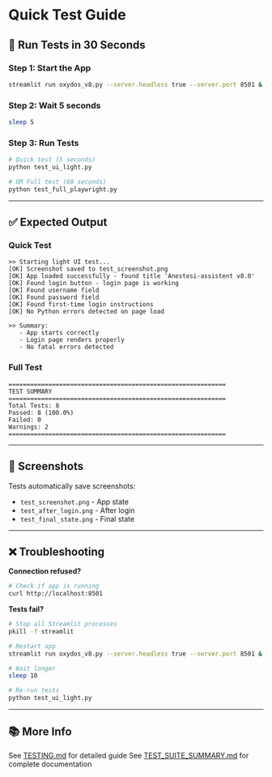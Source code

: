 # Quick Test Guide

## 🚀 Run Tests in 30 Seconds

### Step 1: Start the App
```bash
streamlit run oxydos_v8.py --server.headless true --server.port 8501 &
```

### Step 2: Wait 5 seconds
```bash
sleep 5
```

### Step 3: Run Tests
```bash
# Quick test (5 seconds)
python test_ui_light.py

# OR Full test (60 seconds)
python test_full_playwright.py
```

---

## ✅ Expected Output

### Quick Test
```
>> Starting light UI test...
[OK] Screenshot saved to test_screenshot.png
[OK] App loaded successfully - found title 'Anestesi-assistent v8.0'
[OK] Found login button - login page is working
[OK] Found username field
[OK] Found password field
[OK] Found first-time login instructions
[OK] No Python errors detected on page load

>> Summary:
   - App starts correctly
   - Login page renders properly
   - No fatal errors detected
```

### Full Test
```
============================================================
TEST SUMMARY
============================================================
Total Tests: 8
Passed: 8 (100.0%)
Failed: 0
Warnings: 2
============================================================
```

---

## 📸 Screenshots

Tests automatically save screenshots:
- `test_screenshot.png` - App state
- `test_after_login.png` - After login
- `test_final_state.png` - Final state

---

## ❌ Troubleshooting

**Connection refused?**
```bash
# Check if app is running
curl http://localhost:8501
```

**Tests fail?**
```bash
# Stop all Streamlit processes
pkill -f streamlit

# Restart app
streamlit run oxydos_v8.py --server.headless true --server.port 8501 &

# Wait longer
sleep 10

# Re-run tests
python test_ui_light.py
```

---

## 📚 More Info

See [TESTING.md](TESTING.md) for detailed guide
See [TEST_SUITE_SUMMARY.md](TEST_SUITE_SUMMARY.md) for complete documentation
